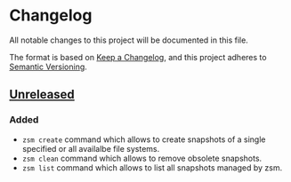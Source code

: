 # Changelog

All notable changes to this project will be documented in this file.

The format is based on [Keep
a Changelog](https://keepachangelog.com/en/1.0.0/), and this project
adheres to [Semantic Versioning](https://semver.org/spec/v2.0.0.html).

## [Unreleased]

### Added

* `zsm create` command which allows to create snapshots of a single
  specified or all availalbe file systems.
* `zsm clean` command which allows to remove obsolete snapshots.
* `zsm list` command which allows to list all snapshots managed by zsm.

[Unreleased]: https://github.com/fhofherr/zsm

